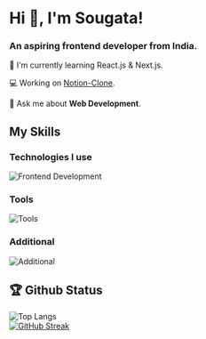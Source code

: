 # Hi 👋, I'm Sougata! 
<h3>An aspiring frontend developer from India.</h3>

🌱 I'm currently learning React.js & Next.js.

💻 Working on [Notion-Clone](https://github.com/sougata-github/Notion-Clone).

💬 Ask me about **Web Development**.

## My Skills

### Technologies I use
![Frontend Development](https://skillicons.dev/icons?i=html,css,js,ts,tailwind,react,next,nodejs,mongodb)
### Tools
![Tools](https://skillicons.dev/icons?i=git,github,vercel)
### Additional
![Additional](https://skillicons.dev/icons?i=java)



## 🏆 Github Status 
![Top Langs](https://github-readme-stats.vercel.app/api/top-langs?username=sougata-github&show_icons=true&locale=en&layout=compact&theme=tokyonight)
<br/>
[![GitHub Streak](https://github-readme-streak-stats.herokuapp.com?user=sougata-github&theme=tokyonight-duo)](https://git.io/streak-stats)
